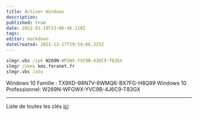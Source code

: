 ```yaml
---
title: Activer Windows
description: 
published: true
date: 2022-01-19T13:06:46.118Z
tags: 
editor: markdown
dateCreated: 2021-12-17T19:54:06.325Z
---
```


```cmd
slmgr.vbs /ipk W269N-WFGWX-YVC9B-4J6C9-T83GX
slmgr /skms kms.feranet.fr
slmgr.vbs /ato
```
Windows 10 Famille : TX9XD-98N7V-6WMQ6-BX7FG-H8Q99
Windows 10 Professionnel: W269N-WFGWX-YVC9B-4J6C9-T83GX

---

Liste de toutes les clés [ici](https://docs.microsoft.com/fr-fr/windows-server/get-started/kms-client-activation-keys)